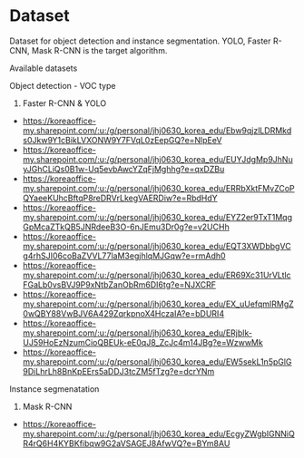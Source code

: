 # Dataset
Dataset for object detection and instance segmentation. YOLO, Faster R-CNN, Mask R-CNN is the target algorithm.

Available datasets

Object detection - VOC type
1. Faster R-CNN & YOLO
  - https://koreaoffice-my.sharepoint.com/:u:/g/personal/jhj0630_korea_edu/Ebw9qjzlLDRMkds0Jkw9Y1cBikLVXONW9Y7FVqL0zEepGQ?e=NlpEeV
  - https://koreaoffice-my.sharepoint.com/:u:/g/personal/jhj0630_korea_edu/EUYJdgMp9JhNuyJGhCLiQs0B1w-Uq5evbAwcYZqFjMghhg?e=qxDZBu
  - https://koreaoffice-my.sharepoint.com/:u:/g/personal/jhj0630_korea_edu/ERRbXktFMvZCoPQYaeeKUhcBftqP8reDRVrLkegVAERDiw?e=RbdHdY
  - https://koreaoffice-my.sharepoint.com/:u:/g/personal/jhj0630_korea_edu/EYZ2er9TxT1MqgGpMcaZTkQB5JNRdeeB3O-6nJEmu3Dr0g?e=v2UCHh
  - https://koreaoffice-my.sharepoint.com/:u:/g/personal/jhj0630_korea_edu/EQT3XWDbbgVCg4rhSJI06coBaZVVL77laM3egjhlqMJGqw?e=rmAdh0
  - https://koreaoffice-my.sharepoint.com/:u:/g/personal/jhj0630_korea_edu/ER69Xc31UrVLtlcFGaLb0vsBVJ9P9xNtbZanObRm6DI6tg?e=NJXCRF
  - https://koreaoffice-my.sharepoint.com/:u:/g/personal/jhj0630_korea_edu/EX_uUefqmIRMgZ0wQBY88VwBJV6A429ZqrkpnoX4HczaIA?e=bDURI4
  - https://koreaoffice-my.sharepoint.com/:u:/g/personal/jhj0630_korea_edu/ERjblk-UJ59HoEzNzumCioQBEUk-eE0qJ8_ZcJc4m14JBg?e=WzwwMk
  - https://koreaoffice-my.sharepoint.com/:u:/g/personal/jhj0630_korea_edu/EW5sekL1n5pGlG9DiLhrLh8BnKpEErs5aDDJ3tcZM5fTzg?e=dcrYNm

Instance segmenatation
1. Mask R-CNN
  - https://koreaoffice-my.sharepoint.com/:u:/g/personal/jhj0630_korea_edu/EcgyZWgbIGNNiQR4rQ6H4KYBKfibqw9G2aVSAGEJ8AfwVQ?e=BYm8AU
 

